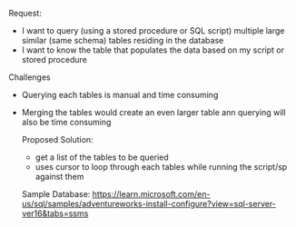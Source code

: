 Request: 
- I want to query (using a stored procedure or SQL script) multiple large similar (same schema) tables residing in the database
- I want to know the table that populates the data based on my script or stored procedure

Challenges
- Querying each tables is manual and time consuming
- Merging the tables would create an even larger table ann querying will also be time consuming

  Proposed Solution:
  - get a list of the tables to be queried
  - uses cursor to loop through each tables while running the script/sp against them
 
  Sample Database: https://learn.microsoft.com/en-us/sql/samples/adventureworks-install-configure?view=sql-server-ver16&tabs=ssms
